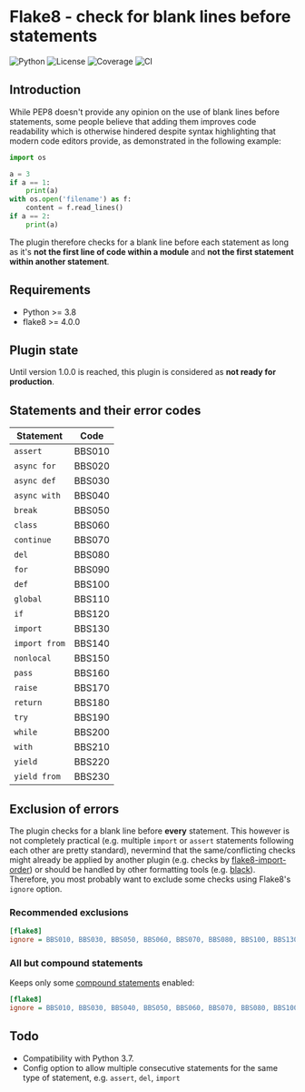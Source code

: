# Flake8 - check for blank lines before statements

![Python](https://img.shields.io/badge/Python-3.8+-blue?logo=python&logoColor=white)
![License](https://img.shields.io/badge/License-proprietary-blue)
![Coverage](https://img.shields.io/badge/Coverage-96%25-brightgreen?logo=pytest&logoColor=white)
![CI](https://github.com/ts-mk/flake8-bbs/actions/workflows/tests.yml/badge.svg)


## Introduction

While PEP8 doesn't provide any opinion on the use of blank lines before statements, some people believe that adding them improves code readability which is otherwise hindered despite syntax highlighting that modern code editors provide, as demonstrated in the following example:

```python
import os

a = 3
if a == 1:
    print(a)
with os.open('filename') as f:
    content = f.read_lines()
if a == 2:
    print(a)
```

The plugin therefore checks for a blank line before each statement as long as it's **not the first line of code within a module** and **not the first statement within another statement**.


## Requirements

* Python >= 3.8
* flake8 >= 4.0.0


## Plugin state

Until version 1.0.0 is reached, this plugin is considered as **not ready for production**.


## Statements and their error codes

| Statement     | Code   |
|---------------|--------|
| `assert`      | BBS010 |
| `async for`   | BBS020 |
| `async def`   | BBS030 |
| `async with`  | BBS040 |
| `break`       | BBS050 |
| `class`       | BBS060 |
| `continue`    | BBS070 |
| `del`         | BBS080 |
| `for`         | BBS090 |
| `def`         | BBS100 |
| `global`      | BBS110 |
| `if`          | BBS120 |
| `import`      | BBS130 |
| `import from` | BBS140 |
| `nonlocal`    | BBS150 |
| `pass`        | BBS160 |
| `raise`       | BBS170 |
| `return`      | BBS180 |
| `try`         | BBS190 |
| `while`       | BBS200 |
| `with`        | BBS210 |
| `yield`       | BBS220 |
| `yield from`  | BBS230 |


## Exclusion of errors

The plugin checks for a blank line before **every** statement. This however is not completely practical (e.g. multiple `import` or `assert` statements following each other are pretty standard), nevermind that the same/conflicting checks might already be applied by another plugin (e.g. checks by [flake8-import-order](https://github.com/PyCQA/flake8-import-order)) or should be handled by other formatting tools (e.g. [black](https://github.com/psf/black)). Therefore, you most probably want to exclude some checks using Flake8's `ignore` option.

### Recommended exclusions

```ini
[flake8]
ignore = BBS010, BBS030, BBS050, BBS060, BBS070, BBS080, BBS100, BBS130, BBS140, BBS160
```

### All but compound statements

Keeps only some [compound statements](https://docs.python.org/3.9/reference/compound_stmts.html) enabled:

```ini
[flake8]
ignore = BBS010, BBS030, BBS040, BBS050, BBS060, BBS070, BBS080, BBS100, BBS110, BBS130, BBS140, BBS150, BBS160, BBS170, BBS180, BBS220, BBS230
```


## Todo

* Compatibility with Python 3.7.
* Config option to allow multiple consecutive statements for the same type of statement, e.g. `assert`, `del`, `import`
